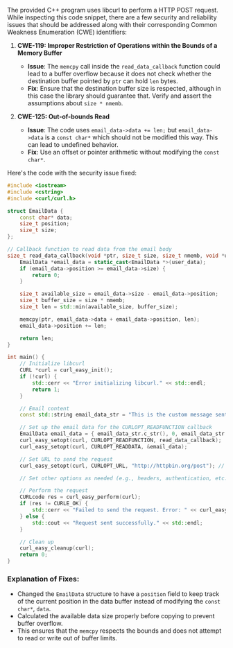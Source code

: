 The provided C++ program uses libcurl to perform a HTTP POST request. While inspecting this code snippet, there are a few security and reliability issues that should be addressed along with their corresponding Common Weakness Enumeration (CWE) identifiers:

1. **CWE-119: Improper Restriction of Operations within the Bounds of a Memory Buffer**
   - **Issue**: The `memcpy` call inside the `read_data_callback` function could lead to a buffer overflow because it does not check whether the destination buffer pointed by `ptr` can hold `len` bytes.
   - **Fix**: Ensure that the destination buffer size is respected, although in this case the library should guarantee that. Verify and assert the assumptions about `size * nmemb`.

2. **CWE-125: Out-of-bounds Read**
   - **Issue**: The code uses `email_data->data += len;` but `email_data->data` is a `const char*` which should not be modified this way. This can lead to undefined behavior.
   - **Fix**: Use an offset or pointer arithmetic without modifying the `const char*`.

Here's the code with the security issue fixed:

```cpp
#include <iostream>
#include <cstring>
#include <curl/curl.h>

struct EmailData {
    const char* data;
    size_t position;
    size_t size;
};

// Callback function to read data from the email body
size_t read_data_callback(void *ptr, size_t size, size_t nmemb, void *user_data) {
    EmailData *email_data = static_cast<EmailData *>(user_data);
    if (email_data->position >= email_data->size) {
        return 0;
    }

    size_t available_size = email_data->size - email_data->position;
    size_t buffer_size = size * nmemb;
    size_t len = std::min(available_size, buffer_size);

    memcpy(ptr, email_data->data + email_data->position, len);
    email_data->position += len;

    return len;
}

int main() {
    // Initialize libcurl
    CURL *curl = curl_easy_init();
    if (!curl) {
        std::cerr << "Error initializing libcurl." << std::endl;
        return 1;
    }

    // Email content
    const std::string email_data_str = "This is the custom message sent in the request body.";

    // Set up the email data for the CURLOPT_READFUNCTION callback
    EmailData email_data = { email_data_str.c_str(), 0, email_data_str.size() };
    curl_easy_setopt(curl, CURLOPT_READFUNCTION, read_data_callback);
    curl_easy_setopt(curl, CURLOPT_READDATA, &email_data);

    // Set URL to send the request
    curl_easy_setopt(curl, CURLOPT_URL, "http://httpbin.org/post"); // Replace with your desired URL

    // Set other options as needed (e.g., headers, authentication, etc.)

    // Perform the request
    CURLcode res = curl_easy_perform(curl);
    if (res != CURLE_OK) {
        std::cerr << "Failed to send the request. Error: " << curl_easy_strerror(res) << std::endl;
    } else {
        std::cout << "Request sent successfully." << std::endl;
    }

    // Clean up
    curl_easy_cleanup(curl);
    return 0;
}
```

### Explanation of Fixes:
- Changed the `EmailData` structure to have a `position` field to keep track of the current position in the data buffer instead of modifying the `const char*`, `data`.
- Calculated the available data size properly before copying to prevent buffer overflow.
- This ensures that the `memcpy` respects the bounds and does not attempt to read or write out of buffer limits.